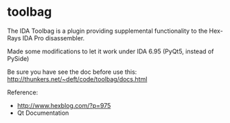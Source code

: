 toolbag
=======

The IDA Toolbag is a plugin providing supplemental functionality to the Hex-Rays IDA Pro disassembler.

Made some modifications to let it work under IDA 6.95 (PyQt5, instead of PySide)

Be sure you have see the doc before use this: http://thunkers.net/~deft/code/toolbag/docs.html

Reference:
* http://www.hexblog.com/?p=975
* Qt Documentation
